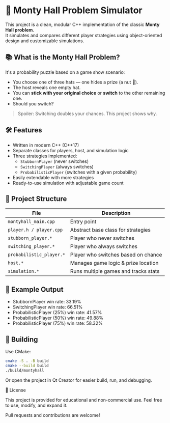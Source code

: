 # 🎩 Monty Hall Problem Simulator

This project is a clean, modular C++ implementation of the classic **Monty Hall problem**.  
It simulates and compares different player strategies using object-oriented design and customizable simulations.

## 📚 What is the Monty Hall Problem?

It's a probability puzzle based on a game show scenario:

- You choose one of three hats — one hides a prize (a nut 🌰).
- The host reveals one empty hat.
- You can **stick with your original choice** or **switch** to the other remaining one.
- Should you switch?

> Spoiler: Switching doubles your chances. This project shows why.

## 🛠️ Features

- Written in modern C++ (C++17)
- Separate classes for players, host, and simulation logic
- Three strategies implemented:
  - `StubbornPlayer` (never switches)
  - `SwitchingPlayer` (always switches)
  - `ProbabilisticPlayer` (switches with a given probability)
- Easily extendable with more strategies
- Ready-to-use simulation with adjustable game count

## 📁 Project Structure

| File                          | Description                          |
|-------------------------------|--------------------------------------|
| `montyhall_main.cpp`          | Entry point                          |
| `player.h / player.cpp`       | Abstract base class for strategies   |
| `stubborn_player.*`           | Player who never switches            |
| `switching_player.*`          | Player who always switches           |
| `probabilistic_player.*`      | Player who switches based on chance  |
| `host.*`                      | Manages game logic & prize location  |
| `simulation.*`                | Runs multiple games and tracks stats |

## 🧪 Example Output

- StubbornPlayer win rate: 33.19%
- SwitchingPlayer win rate: 66.51%
- ProbabilisticPlayer (25%) win rate: 41.57%
- ProbabilisticPlayer (50%) win rate: 49.88%
- ProbabilisticPlayer (75%) win rate: 58.32%


## 🚀 Building

Use CMake:

```bash
cmake -S . -B build
cmake --build build
./build/montyhall
```

Or open the project in Qt Creator for easier build, run, and debugging.

📄 License

This project is provided for educational and non-commercial use.
Feel free to use, modify, and expand it.

Pull requests and contributions are welcome!

